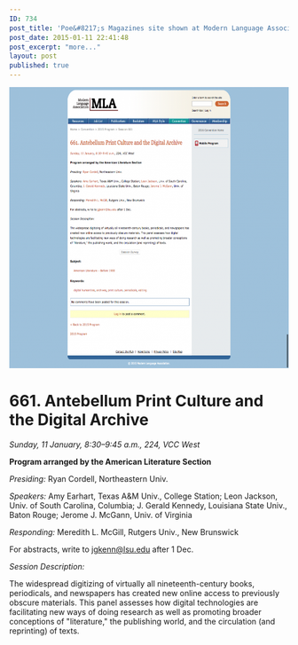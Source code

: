 ```yaml
---
ID: 734
post_title: 'Poe&#8217;s Magazines site shown at Modern Language Association Convention in Vancouver'
post_date: 2015-01-11 22:41:48
post_excerpt: "more..."
layout: post
published: true
---
```

<a href="/uploads/2015/03/MLA-2015-Program-Session-661.png"><img class="alignnone size-large wp-image-735" src="/uploads/2015/03/MLA-2015-Program-Session-661-1024x811.png" alt="MLA 2015 Program  Session 661" width="640" height="507" /></a>

<h1>661. Antebellum Print Culture and the Digital Archive</h1>
<div id="conv_program_details">

<i>Sunday, 11 January, 8:30–9:45 a.m., 224, VCC West</i>

<b>Program arranged by the American Literature Section</b>

<i>Presiding: </i>Ryan Cordell, Northeastern Univ.

<i>Speakers:</i> Amy Earhart, Texas A&amp;M Univ., College Station; Leon Jackson, Univ. of South Carolina, Columbia; J. Gerald Kennedy, Louisiana State Univ., Baton Rouge; Jerome J. McGann, Univ. of Virginia

<i>Responding: </i>Meredith L. McGill, Rutgers Univ., New Brunswick

For abstracts, write to <a href="mailto:jgkenn@lsu.edu">jgkenn@lsu.edu</a> after 1 Dec.

<i>Session Description:</i>

The widespread digitizing of virtually all nineteenth-century books, periodicals, and newspapers has created new online access to previously obscure materials. This panel assesses how digital technologies are facilitating new ways of doing research as well as promoting broader conceptions of "literature," the publishing world, and the circulation (and reprinting) of texts.